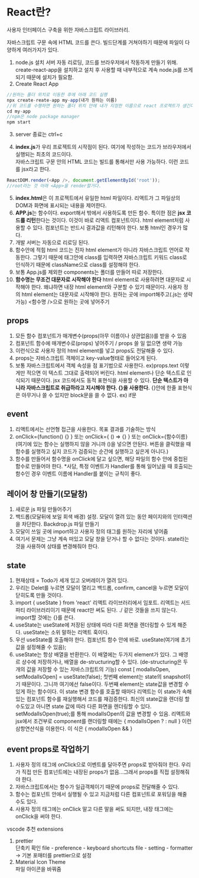 # React란?
사용자 인터페이스 구축을 위한 자바스크립트 라이브러리.

자바스크립트 구문 속에 HTML 코드를 쓴다.
빌드단계를 거쳐야하기 때문에 파일이 다양하게 여러가지가 있다.

1. node.js 설치
서버 자동 리로딩, 코드를 브라우저에서 작동하게 만들기 위해. create-react-app을 설치하고 설치 후 사용할 때 내부적으로 계속 node.js를 쓰게 되기 때문에 설치가 필요함.
2. Create React App
```js
//원하는 폴더 위치로 이동한 후에 아래 코드 실행
npx create-reate-app my-app(내가 원하는 이름)
//위 코드를 수행하면 원하는 폴더 위치 안에 내가 지정한 이름으로 react 프로젝트가 생긴다.
cd my-app
//npm은 node package manager
npm start
```
3. server 종료는 ctrl+c
    
4. **index.js**가 우리 프로젝트의 시작점이 된다. 여기에 작성하는 코드가 브라우저에서 실행되는 최초의 코드이다.   
자바스크립트 구문 안의 HTML 코드는 빌드를 통해서만 사용 가능하다. 이런 코드를 jsx라고 한다.
```js
ReactDOM.render(<App />, document.getElementById('root'));
//root라는 것 아래 <App>을 render할거다.
```

5. **index.html**은 이 프로젝트에서 유일한 html 파일이다. 리액트가 그 파일상의 DOM과 화면에 표시되는 내용을 제어한다.
6. **APP.js**는 함수이다. export해서 밖에서 사용하도록 만든 함수. 특이한 점은 **jsx 코드를 리턴**한다는 것이다. 이것이 바로 리액트 컴포넌트이다.
html element처럼 사용할 수 있다. 컴포넌트는 반드시 결과값을 리턴해야 한다. 보통 html인 경우가 많다.
7. 개발 서버는 자동으로 리로딩 된다.
8. 함수안에 적힘 html 코드는 진자 html element가 아니라 자바스크립트 언어로 작동한다. 그렇기 때문에 태그안에 class를 입력하면 자바스크립트 키워드 class로 인식하기 때문에
className으로 class를 설정해야 한다.
9. 보통 App.js를 제외한 components는 폴더를 만들어 따로 저장한다.
10. **함수명는 무조건 대문자로 시작해야 한다** html element로 사용하려면 대문자로 시작해야 한다. 
왜냐하면 내장 html element와 구분할 수 있기 때문이다. 사용자 정의 html element는 대문자로 시작해야 한다. 원하는 곳에 import해주고(.js는 생략가능) <함수명 />으로 원하는 곳에 넣어주기

## props
1. 모든 함수 컴포넌트가 매개변수(props(아무 이름이나 상관없음))를 받을 수 있음
2. 컴포넌트 함수에 매개변수로(props) 넣어주기 / props 쓸 일 없으면 생략 가능
3. <Todo text="내가 원하는 내용 넣기"/> 이런식으로 사용자 정의 html element를 넣고 props도 전달해줄 수 있다.
4. props는 자바스크립트 객체이고 key-value형태로 들어오게 된다.
5. 보통 자바스크립트에서 객체 속성을 점 표기법으로 사용한다. ex)props.text 이렇게만 적으면 이 텍스트 그대로 출력되어 버린다. html element나 단순 텍스트로 인식되기 때문이다.
jsx 코드에서도 동적 표현식을 사용할 수 있다. **단순 텍스트가 아니라 자바스크립트로 취급하라고 지시해야 한다. {}을 사용한다.** {}안에 한줄 표현식은 아무거나 쓸 수 있지만 block문을 쓸 수 없다. ex) if문


## event
1. 리액트에서는 선언형 접근을 사용한다. 목표 결과를 기술하는 방식
2. onClick={function() {} } 또는 onClick={ () => {} } 또는 onClick={함수이름} (여기에 있는 함수는 실행하지 않을 거니까 ()을 넣으면 안된다. 버튼을 클릭했을 때 함수를 실행하고 싶지 코드가 검증되는 순간에 실행하고 싶은게 아니다.)
3. 함수를 만들어서 함수명을 onClick에 달고 싶으면, 해당 파일의 함수 안에 중첩된 함수로 만들어야 한다.
*사담, 특정 이벤트가 Handler를 통해 일어났을 때 호출되는 함수인 경우 이벤트 이름에 Handler를 붙이는 규칙이 좋다.

## 레이어 창 만들기(모달창)
1. 새로운 js 파일 만들어주기
2. 백드롭(모달뒤에 보일 회색 배경) 설정. 모달이 열려 있는 동안 페이지와의 인터랙션을 차단한다. Backdrop.js 파일 만들기
3. 모달이 쓰일 곳에 import하고 사용자 정의 태그를 원하는 자리에 넣어줌
4. 여기서 문제는 그냥 계속 떠있고 모달 창을 닫거나 할 수 없다는 것이다. state라는 것을 사용하여 상태를 변경해줘야 한다.

## state
1. 현재상태 = Todo가 세개 있고 오버레이가 열려 있다.
2. 우리는 Delet를 누르면 모달이 열리고 백드롭, confirm, cancel을 누르면 모달이 닫히도록 만들 것이다.
3. import { useState } from 'react' 리액트 라이브러리에서 임포트. 리액트는 서드파티 라이브러리이기 때문에 react만 써도 된다.
./ 같은 것들을 쓰지 않는다.
import할 것에는 {}를 쓴다.
4. useState는 useState에 저장된 상태에 따라 다른 화면을 렌더링할 수 있게 해준다. useState는 소위 말하는 리액트 훅이다.
5. 우선 useState를 호출해야 한다. 컴포넌트 함수 안에 바로. useState(여기에 초기값을 설정해줄 수 있음);
6. useState는 항상 배열을 반환한다. 이 배열에는 두가지 element가 있다. 그 배영르 상수에 저장하거나, 배열을 de-structuring할 수 있다. (de-structuring은 두 개의 값을 저장할 수 있는 자바스크립트의 기능)
const [ modalIsOpen, setModalIsOpen] = useState(false); 첫번째 element는 state의 snapshot이기 때문이다. 그니까 여기에선 false이다. 두번째 element는 state값을 변경할 수 있게 하는 함수이다. 이 state 변경 함수를 호출할 때마다 리액트는 이 state가 속해있는 컴포넌트 함수를 재실행해서 코드를 재검증한다. 최신의 state값을 렌더링 할 수도있고 아니면 state 값에 따라 다른 화면을 렌더링할 수 있다.
setModalIsOpen(true);를 통해 modalIsOpen의 값을 변경할 수 있음. 리액트와 jsx에서 조건부로 component를 랜더링할 때에는 { modalIsOpen ? <Modal /> : null } 이런 삼항연산식을 이용한다. 이 식은 { modalIsOpen && <Modal />}

## event props로 작업하기
1. 사용자 정의 태그에 onClick으로 이벤트를 달아주면 props로 받아줘야 한다. 우리가 직접 만든 컴포넌트에는 내장된 props가 없음...그래서 props를 직접 설정해줘야 한다.
2. 자바스크립트에서는 함수가 일급객체이기 때문에 props로 전달해줄 수 있다.
3. 함수는 컴포넌트 안에서 실행될 수 있고 지금처럼 다른 컴포넌트로 포워딩을 해줄 수도 있다.
4. 사용자 정의 태그에는 onClick 말고 다른 말을 써도 되지만, 내장 태그에는 onClick을 써야 한다.

vscode 추천 extensions
1. prettier   
단축키 확인 file - preference - keyboard shortcuts 
file - setting - formatter -> 기본 포매터를 prettier으로 설정
2. Material Icon Theme    
파일 아이콘을 바꿔줌

